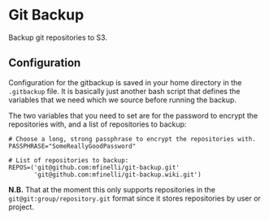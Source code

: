 # Git Backup

Backup git repositories to S3.

## Configuration

Configuration for the gitbackup is saved in your home directory in the
`.gitbackup` file. It is basically just another bash script that defines the
variables that we need which we source before running the backup.

The two variables that you need to set are for the password to encrypt the
repositories with, and a list of repositories to backup:

```shell
# Choose a long, strong passphrase to encrypt the repositories with.
PASSPHRASE="SomeReallyGoodPassword"

# List of repositories to backup:
REPOS=('git@github.com:mfinelli/git-backup.git'
       'git@github.com:mfinelli/git-backup.wiki.git')
```

**N.B.** That at the moment this only supports repositories in the
`git@git:group/repository.git` format since it stores repositories by user or
project.
